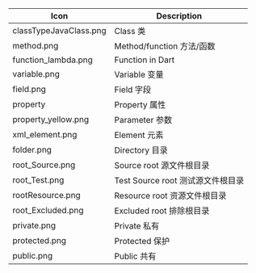 |Icon	|Description|
|---|---|
|classTypeJavaClass.png |	Class 类|
|method.png 	|Method/function 方法/函数|
|function_lambda.png|	Function in Dart |
|variable.png |	Variable 变量|
|field.png 	|Field 字段|
|property 	|Property 属性|
|property_yellow.png |	Parameter  参数|
|xml_element.png |	Element 元素|
|folder.png |	Directory  目录|
|root_Source.png 	|Source root  源文件根目录|
|root_Test.png 	|Test Source root 测试源文件根目录|
|rootResource.png	|Resource root 资源文件根目录|
|root_Excluded.png |	Excluded root 排除根目录|
|private.png |	Private 私有|
|protected.png |	Protected 保护|
|public.png |	Public 共有|
